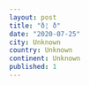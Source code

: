```yaml
---
layout: post
title: "ð¦ ð"
date: "2020-07-25"
city: Unknown
country: Unknown
continent: Unknown
published: 1
---
```

